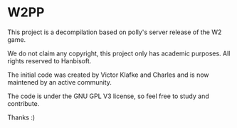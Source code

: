 # W2PP

This project is a decompilation based on polly's server release of the W2 game.

We do not claim any copyright, this project only has academic purposes. All rights reserved to Hanbisoft.

The initial code was created by Victor Klafke and Charles and is now maintened by an active community.

The code is under the GNU GPL V3 license, so feel free to study and contribute.

Thanks :)
